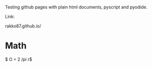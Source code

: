 Testing github pages with plain html documents, pyscript and pyodide.

Link:

rakko87.github.io/


Math
====

$ O = 2 /pi r$
